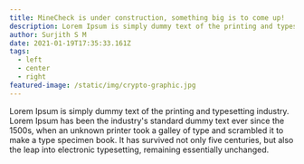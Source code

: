 ```yaml
---
title: MineCheck is under construction, something big is to come up!
description: Lorem Ipsum is simply dummy text of the printing and typesetting industry.
author: Surjith S M
date: 2021-01-19T17:35:33.161Z
tags:
  - left
  - center
  - right
featured-image: /static/img/crypto-graphic.jpg
---
```

Lorem Ipsum is simply dummy text of the printing and typesetting industry. Lorem Ipsum has been the industry's standard dummy text ever since the 1500s, when an unknown printer took a galley of type and scrambled it to make a type specimen book. It has survived not only five centuries, but also the leap into electronic typesetting, remaining essentially unchanged.